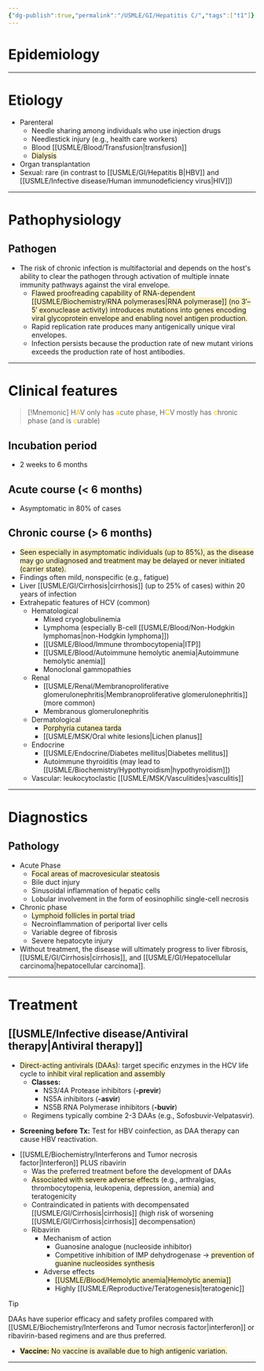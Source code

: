 ```yaml
---
{"dg-publish":true,"permalink":"/USMLE/GI/Hepatitis C/","tags":["t1"]}
---
```


# Epidemiology


---
# Etiology
- Parenteral
	- Needle sharing among individuals who use injection drugs 
	- Needlestick injury (e.g., health care workers)
	- Blood [[USMLE/Blood/Transfusion\|transfusion]]
	- <span style="background:rgba(240, 200, 0, 0.2)">Dialysis</span>
- Organ transplantation
- Sexual: rare (in contrast to [[USMLE/GI/Hepatitis B\|HBV]] and [[USMLE/Infective disease/Human immunodeficiency virus\|HIV]])

---
# Pathophysiology
## Pathogen
- The risk of chronic infection is multifactorial and depends on the host's ability to clear the pathogen through activation of multiple innate immunity pathways against the viral envelope. 
	- <span style="background:rgba(240, 200, 0, 0.2)">Flawed proofreading capability of RNA-dependent [[USMLE/Biochemistry/RNA polymerases\|RNA polymerase]] (no 3′– 5′ exonuclease activity) introduces mutations into genes encoding viral glycoprotein envelope and enabling novel antigen production.</span>
	- Rapid replication rate produces many antigenically unique viral envelopes.
	- Infection persists because the production rate of new mutant virions exceeds the production rate of host antibodies.

---
# Clinical features
>[!Mnemonic] 
>H<font color="#ffc000">A</font>V only has <font color="#ffc000">a</font>cute phase, H<font color="#ffc000">C</font>V mostly has <font color="#ffc000">c</font>hronic phase (and is <font color="#ffc000">c</font>urable)

## Incubation period
- 2 weeks to 6 months
## Acute course (&lt; 6 months)
- Asymptomatic in 80% of cases
## Chronic course (&gt; 6 months)
- <span style="background:rgba(240, 200, 0, 0.2)">Seen especially in asymptomatic individuals (up to 85%), as the disease may go undiagnosed and treatment may be delayed or never initiated (carrier state).</span>
- Findings often mild, nonspecific (e.g., fatigue)
- Liver [[USMLE/GI/Cirrhosis\|cirrhosis]] (up to 25% of cases) within 20 years of infection
- Extrahepatic features of HCV (common) 
	- Hematological
		- Mixed cryoglobulinemia
		- Lymphoma (especially B-cell [[USMLE/Blood/Non-Hodgkin lymphomas\|non-Hodgkin lymphoma]])
		- [[USMLE/Blood/Immune thrombocytopenia\|ITP]]
		- [[USMLE/Blood/Autoimmune hemolytic anemia\|Autoimmune hemolytic anemia]]
		- Monoclonal gammopathies
	- Renal
		- [[USMLE/Renal/Membranoproliferative glomerulonephritis\|Membranoproliferative glomerulonephritis]] (more common)
		- Membranous glomerulonephritis
	- Dermatological
		- <span style="background:rgba(240, 200, 0, 0.2)">Porphyria cutanea tarda</span>
		- [[USMLE/MSK/Oral white lesions\|Lichen planus]]
	- Endocrine
		- [[USMLE/Endocrine/Diabetes mellitus\|Diabetes mellitus]]
		- Autoimmune thyroiditis (may lead to [[USMLE/Biochemistry/Hypothyroidism\|hypothyroidism]])
	- Vascular: leukocytoclastic [[USMLE/MSK/Vasculitides\|vasculitis]]

---
# Diagnostics
## Pathology
- Acute Phase 
	- <span style="background:rgba(240, 200, 0, 0.2)">Focal areas of macrovesicular steatosis</span>
	- Bile duct injury
	- Sinusoidal inflammation of hepatic cells
	- Lobular involvement in the form of eosinophilic single-cell necrosis
- Chronic phase
	- <span style="background:rgba(240, 200, 0, 0.2)">Lymphoid follicles in portal triad</span>
	- Necroinflammation of periportal liver cells
	- Variable degree of fibrosis
	- Severe hepatocyte injury
- Without treatment, the disease will ultimately progress to liver fibrosis, [[USMLE/GI/Cirrhosis\|cirrhosis]], and [[USMLE/GI/Hepatocellular carcinoma\|hepatocellular carcinoma]].

---
# Treatment
## [[USMLE/Infective disease/Antiviral therapy\|Antiviral therapy]]
- <span style="background:rgba(240, 200, 0, 0.2)">Direct-acting antivirals (DAAs)</span>: target specific enzymes in the HCV life cycle to <span style="background:rgba(240, 200, 0, 0.2)">inhibit viral replication and assembly</span>
	*   **Classes:**
		*   NS3/4A Protease inhibitors (**-previr**)
		*   NS5A inhibitors (**-asvir**)
		*   NS5B RNA Polymerase inhibitors (**-buvir**)
	*   Regimens typically combine 2-3 DAAs (e.g., Sofosbuvir-Velpatasvir).
*   **Screening before Tx:** Test for HBV coinfection, as DAA therapy can cause HBV reactivation.

- [[USMLE/Biochemistry/Interferons and Tumor necrosis factor\|Interferon]] PLUS ribavirin
	- Was the preferred treatment before the development of DAAs
	- <span style="background:rgba(240, 200, 0, 0.2)">Associated with severe adverse effects</span> (e.g., arthralgias, thrombocytopenia, leukopenia, depression, anemia) and teratogenicity
	- Contraindicated in patients with decompensated [[USMLE/GI/Cirrhosis\|cirrhosis]] (high risk of worsening [[USMLE/GI/Cirrhosis\|cirrhosis]] decompensation)
	- Ribavirin
		- Mechanism of action
			- Guanosine analogue (nucleoside inhibitor)
			- Competitive inhibition of IMP dehydrogenase → <span style="background:rgba(240, 200, 0, 0.2)">prevention of guanine nucleosides synthesis</span>
		- Adverse effects
			- <span style="background:rgba(240, 200, 0, 0.2)">[[USMLE/Blood/Hemolytic anemia\|Hemolytic anemia]]</span>
			- Highly [[USMLE/Reproductive/Teratogenesis\|teratogenic]]

>[!tip] 
>DAAs have superior efficacy and safety profiles compared with [[USMLE/Biochemistry/Interferons and Tumor necrosis factor\|interferon]] or ribavirin-based regimens and are thus preferred.

- <span style="background:rgba(240, 200, 0, 0.2)">**Vaccine:** No vaccine is available due to high antigenic variation.</span>

---
